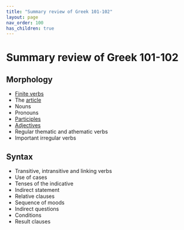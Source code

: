 ```yaml
---
title: "Summary review of Greek 101-102"
layout: page
nav_order: 100
has_children: true
---
```




# Summary review of Greek 101-102

## Morphology

- [Finite verbs](./finiteverbs/)
- The [article](./article/)
- Nouns
- Pronouns
- [Participles](./participles/)
- [Adjectives](./adjectives/)
- Regular thematic and athematic verbs
- Important irregular verbs

## Syntax

- Transitive, intransitive and linking verbs
- Use of cases
- Tenses of the indicative
- Indirect statement
- Relative clauses
- Sequence of moods
- Indirect questions
- Conditions
- Result clauses